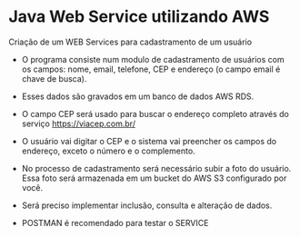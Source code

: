 # Java Web Service utilizando AWS
Criação de um WEB Services para cadastramento de um usuário

* O programa consiste num modulo de cadastramento de usuários com os campos: nome, email, telefone, CEP e endereço (o campo email é chave de busca).
* Esses dados são gravados em um banco de dados AWS RDS.
* O campo CEP será usado para buscar o endereço completo através do serviço https://viacep.com.br/
* O usuário vai digitar o CEP e o sistema vai preencher os campos do endereço, exceto o número e o complemento.
* No processo de cadastramento será necessário subir a foto do usuário. Essa foto será armazenada em um bucket do AWS S3 configurado por você.
* Será preciso implementar inclusão, consulta e alteração de dados.

* POSTMAN é recomendado para testar o SERVICE

